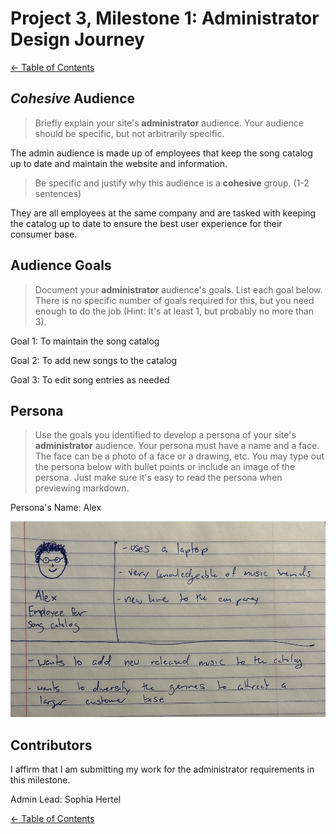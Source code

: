 # Project 3, Milestone 1: **Administrator** Design Journey

[← Table of Contents](../design-journey.md)

## _Cohesive_ Audience
> Briefly explain your site's **administrator** audience.
> Your audience should be specific, but not arbitrarily specific.

The admin audience is made up of employees that keep the song catalog up to date and maintain the website and information.

> Be specific and justify why this audience is a **cohesive** group. (1-2 sentences)

They are all employees at the same company and are tasked with keeping the catalog up to date to ensure the best user experience for their consumer base.


## Audience Goals
> Document your **administrator** audience's goals.
> List each goal below. There is no specific number of goals required for this, but you need
> enough to do the job (Hint: It's at least 1, but probably no more than 3).

Goal 1: To maintain the song catalog

Goal 2: To add new songs to the catalog

Goal 3: To edit song entries as needed


## Persona
> Use the goals you identified to develop a persona of your site's **administrator** audience.
> Your persona must have a name and a face. The face can be a photo of a face or a drawing, etc.
> You may type out the persona below with bullet points or include an image of the persona.
> Just make sure it's easy to read the persona when previewing markdown.

Persona's Name: Alex

![Alex Persona](alex-persona.jpeg)


## Contributors

I affirm that I am submitting my work for the administrator requirements in this milestone.

Admin Lead: Sophia Hertel


[← Table of Contents](../design-journey.md)
